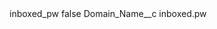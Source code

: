 <?xml version="1.0" encoding="UTF-8"?>
<CustomMetadata xmlns="http://soap.sforce.com/2006/04/metadata" xmlns:xsi="http://www.w3.org/2001/XMLSchema-instance" xmlns:xsd="http://www.w3.org/2001/XMLSchema">
    <label>inboxed_pw</label>
    <protected>false</protected>
    <values>
        <field>Domain_Name__c</field>
        <value xsi:type="xsd:string">inboxed.pw</value>
    </values>
</CustomMetadata>

